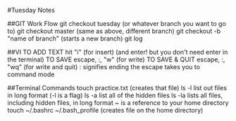 #Tuesday Notes

##GIT Work Flow
git checkout tuesday (or whatever branch you want to go to)
git checkout master (same as above, different branch)
git checkout -b "name of branch" (starts a new branch)
git log

##VI
TO ADD TEXT hit "i" (for insert) (and enter! but you don't need enter in the terminal)
TO SAVE escape, :, "w" (for write)
TO SAVE & QUIT escape, :, "wq" (for write and quit)
: signifies ending the
escape takes you to command mode

##Terminal Commands
touch practice.txt (creates that file)
ls -l list out files in long format (-l is a flag)
ls -a list all of the hidden files
ls -la lists all files, including hidden files, in long format
~ is a reference to your home directory
touch ~/.bashrc ~/.bash_profile (creates file on the home directory)
